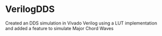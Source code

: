 # VerilogDDS
Created an DDS simulation in Vivado Verilog using a LUT implementation and added a feature to simulate Major Chord Waves
